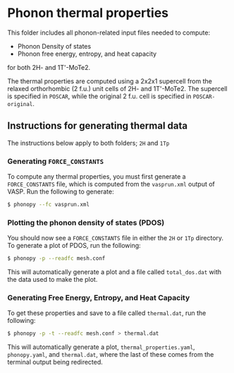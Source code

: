 # Phonon thermal properties

This folder includes all phonon-related input files needed to compute:

- Phonon Density of states
- Phonon free energy, entropy, and heat capacity

for both 2H- and 1T'-MoTe2.

The thermal properties are computed using a 2x2x1 supercell from the
relaxed orthorhombic (2 f.u.) unit cells of 2H- and 1T'-MoTe2. The
supercell is specified in `POSCAR`, while the original 2 f.u. cell is
specified in `POSCAR-original`.

## Instructions for generating thermal data

The instructions below apply to both folders; `2H` and `1Tp`

### Generating `FORCE_CONSTANTS`

To compute any thermal properties, you must first generate a
`FORCE_CONSTANTS` file, which is computed from the `vasprun.xml`
output of VASP. Run the following to generate:

``` bash
$ phonopy --fc vasprun.xml
```

### Plotting the phonon density of states (PDOS)

You should now see a `FORCE_CONSTANTS` file in either the `2H` or
`1Tp` directory.  To generate a plot of PDOS, run the following:

``` bash
$ phonopy -p --readfc mesh.conf
```

This will automatically generate a plot and a file called
`total_dos.dat` with the data used to make the plot.

### Generating Free Energy, Entropy, and Heat Capacity

To get these properties and save to a file called `thermal.dat`, run
the following:

``` bash
$ phonopy -p -t --readfc mesh.conf > thermal.dat
```

This will automatically generate a plot, `thermal_properties.yaml`, `phonopy.yaml`,
and `thermal.dat`, where the last of these comes from the terminal
output being redirected.
